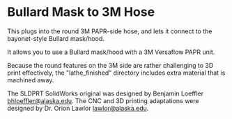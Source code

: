 # Bullard Mask to 3M Hose
This plugs into the round 3M PAPR-side hose, and lets it connect to the bayonet-style Bullard mask/hood.

It allows you to use a Bullard mask/hood with a 3M Versaflow PAPR unit.

Because the round features on the 3M side are rather challenging to 3D print effectively, the "lathe_finished" directory includes extra material that is machined away.

The SLDPRT SolidWorks original was designed by Benjamin Loeffler <bhloeffler@alaska.edu>.  The CNC and 3D printing adaptations were designed by Dr. Orion Lawlor <lawlor@alaska.edu>.


